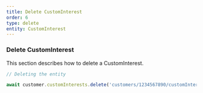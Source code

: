 ```yaml
---
title: Delete CustomInterest
order: 6
type: delete
entity: CustomInterest
---
```


### Delete CustomInterest

This section describes how to delete a CustomInterest.

```javascript
// Deleting the entity

await customer.customInterests.delete('customers/1234567890/customInterests/123123123')
```
